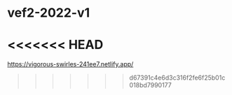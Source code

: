 # vef2-2022-v1
<<<<<<< HEAD
=======

https://vigorous-swirles-241ee7.netlify.app/
>>>>>>> d67391c4e6d3c316f2fe6f25b01c018bd7990177
